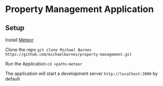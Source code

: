# Property Management Application 

## Setup 

Install [Meteor](https://www.meteor.com/install)

Clone the repo
`git clone Michael Barnes https://github.com/michaelbarnes/property-management.git`

Run the Application
`cd <path>`
`meteor`

The application will start a development server `http://localhost:3000` by default
